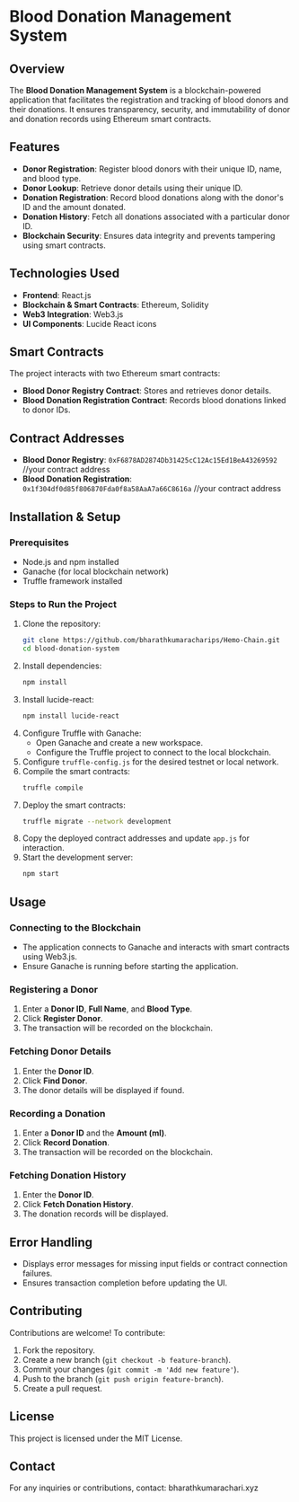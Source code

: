 # Blood Donation Management System

## Overview
The **Blood Donation Management System** is a blockchain-powered application that facilitates the registration and tracking of blood donors and their donations. It ensures transparency, security, and immutability of donor and donation records using Ethereum smart contracts.

## Features
- **Donor Registration**: Register blood donors with their unique ID, name, and blood type.
- **Donor Lookup**: Retrieve donor details using their unique ID.
- **Donation Registration**: Record blood donations along with the donor's ID and the amount donated.
- **Donation History**: Fetch all donations associated with a particular donor ID.
- **Blockchain Security**: Ensures data integrity and prevents tampering using smart contracts.

## Technologies Used
- **Frontend**: React.js
- **Blockchain & Smart Contracts**: Ethereum, Solidity
- **Web3 Integration**: Web3.js
- **UI Components**: Lucide React icons

## Smart Contracts
The project interacts with two Ethereum smart contracts:
- **Blood Donor Registry Contract**: Stores and retrieves donor details.
- **Blood Donation Registration Contract**: Records blood donations linked to donor IDs.

## Contract Addresses
- **Blood Donor Registry**: `0xF6878AD2874Db31425cC12Ac15Ed1BeA43269592` //your contract address
- **Blood Donation Registration**: `0x1f304df0d85f806870Fda0f8a58AaA7a66C8616a` //your contract address

## Installation & Setup
### Prerequisites
- Node.js and npm installed
- Ganache (for local blockchain network)
- Truffle framework installed

### Steps to Run the Project
1. Clone the repository:
   ```sh
   git clone https://github.com/bharathkumaracharips/Hemo-Chain.git
   cd blood-donation-system
   ```
2. Install dependencies:
   ```sh
   npm install
   ```
3. Install lucide-react:
   ```sh
   npm install lucide-react
   ```
4. Configure Truffle with Ganache:
   - Open Ganache and create a new workspace.
   - Configure the Truffle project to connect to the local blockchain.
5. Configure `truffle-config.js` for the desired testnet or local network.
6. Compile the smart contracts:
   ```sh
   truffle compile
   ```
7. Deploy the smart contracts:
   ```sh
   truffle migrate --network development
   ```
8. Copy the deployed contract addresses and update `app.js` for interaction.
9. Start the development server:
   ```sh
   npm start
   ```

## Usage
### Connecting to the Blockchain
- The application connects to Ganache and interacts with smart contracts using Web3.js.
- Ensure Ganache is running before starting the application.

### Registering a Donor
1. Enter a **Donor ID**, **Full Name**, and **Blood Type**.
2. Click **Register Donor**.
3. The transaction will be recorded on the blockchain.

### Fetching Donor Details
1. Enter the **Donor ID**.
2. Click **Find Donor**.
3. The donor details will be displayed if found.

### Recording a Donation
1. Enter a **Donor ID** and the **Amount (ml)**.
2. Click **Record Donation**.
3. The transaction will be recorded on the blockchain.

### Fetching Donation History
1. Enter the **Donor ID**.
2. Click **Fetch Donation History**.
3. The donation records will be displayed.

## Error Handling
- Displays error messages for missing input fields or contract connection failures.
- Ensures transaction completion before updating the UI.

## Contributing
Contributions are welcome! To contribute:
1. Fork the repository.
2. Create a new branch (`git checkout -b feature-branch`).
3. Commit your changes (`git commit -m 'Add new feature'`).
4. Push to the branch (`git push origin feature-branch`).
5. Create a pull request.

## License
This project is licensed under the MIT License.

## Contact
For any inquiries or contributions, contact: bharathkumarachari.xyz
